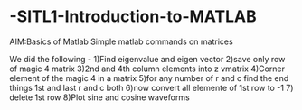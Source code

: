 # -SITL1-Introduction-to-MATLAB
AIM:Basics of Matlab
Simple matlab commands on matrices

We did the following -
1)Find eigenvalue and eigen vector
2)save only row of magic 4 matrix
3)2nd and 4th column elements into z vmatrix 
4)Corner element of the magic 4 in a matrix
5)for any number of r and c find the end things 1st and last r and c both
6)now convert all elemente of 1st row to -1
7) delete 1st row
8)Plot sine and cosine waveforms


 
